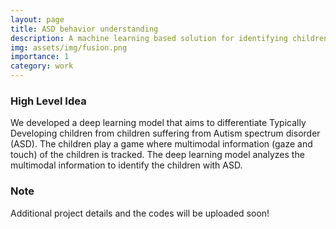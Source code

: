 ```yaml
---
layout: page
title: ASD behavior understanding
description: A machine learning based solution for identifying children with  Autism spectrum disorder (ASD).
img: assets/img/fusion.png
importance: 1
category: work
---
```


### High Level Idea
We developed a deep learning model that aims to differentiate Typically Developing children from children suffering from Autism spectrum disorder (ASD). The children play a game where multimodal information (gaze and touch) of the children is tracked. The deep learning model analyzes the multimodal information to identify the children with ASD.

### Note
Additional project details and the codes will be uploaded soon!
